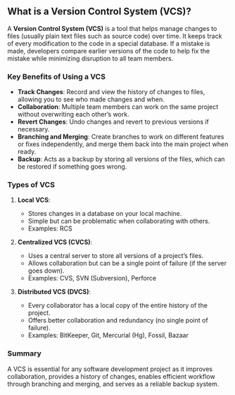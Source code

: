 ## What is a Version Control System (VCS)?

A **Version Control System (VCS)** is a tool that helps manage changes to files (usually plain text files such as source code) over time. It keeps track of every modification to the code in a special database. If a mistake is made, developers compare earlier versions of the code to help fix the mistake while minimizing disruption to all team members.

### Key Benefits of Using a VCS

- **Track Changes**: Record and view the history of changes to files, allowing you to see who made changes and when.
- **Collaboration**: Multiple team members can work on the same project without overwriting each other’s work.
- **Revert Changes**: Undo changes and revert to previous versions if necessary.
- **Branching and Merging**: Create branches to work on different features or fixes independently, and merge them back into the main project when ready.
- **Backup**: Acts as a backup by storing all versions of the files, which can be restored if something goes wrong.

### Types of VCS

1. **Local VCS**:
   - Stores changes in a database on your local machine.
   - Simple but can be problematic when collaborating with others.
   - Examples: RCS

2. **Centralized VCS (CVCS)**:
   - Uses a central server to store all versions of a project’s files.
   - Allows collaboration but can be a single point of failure (if the server goes down).
   - Examples: CVS, SVN (Subversion), Perforce

3. **Distributed VCS (DVCS)**:
   - Every collaborator has a local copy of the entire history of the project.
   - Offers better collaboration and redundancy (no single point of failure).
   - Examples: BitKeeper, Git, Mercurial (Hg), Fossil, Bazaar

### Summary

A VCS is essential for any software development project as it improves collaboration, provides a history of changes, enables efficient workflow through branching and merging, and serves as a reliable backup system.

